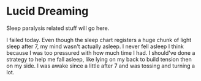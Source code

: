 # Lucid Dreaming
Sleep paralysis related stuff will go here.

I failed today. Even though the sleep chart registers a huge chunk of light sleep after 7, my mind wasn't actually asleep. I never fell asleep I think because I was too pressured with how much time I had. I should've done a strategy to help me fall asleep, like lying on my back to build tension then on my side. I was awake since a little after 7 and was tossing and turning a lot.
